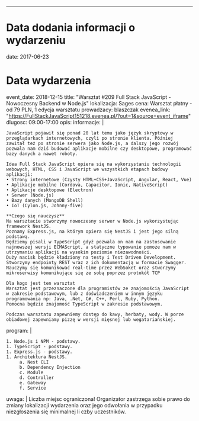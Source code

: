 ---
# Data dodania informacji o wydarzeniu
date: 2017-06-23
# Data wydarzenia
event_date: 2018-12-15
title: "Warsztat #209 Full Stack JavaScript - Nowoczesny Backend w Node.js"
lokalizacja: Sages
cena: Warsztat płatny - od 79 PLN, 1 edycja warsztatu
prowadzacy: blaszczak
evenea_link: "https://FullStackJavaScript151218.evenea.pl/?out=1&source=event_iframe"
dlugosc: 09:00-17:00
opis:
  informacje: 
  |
    

    JavaScript pojawił się ponad 20 lat temu jako język skryptowy w przeglądarkach internetowych, czyli po stronie klienta. Później zawitał też po stronie serwera jako Node.js, a dalszy jego rozwój pozwala nam dziś budować aplikacje mobilne czy desktopowe, programować bazy danych a nawet roboty.

    Idea Full Stack JavaScript opiera się na wykorzystaniu technologii webowych, HTML, CSS i JavaScript we wszystkich etapach budowy aplikacji:
    • Strony internetowe (Czysty HTML+CSS+JavaScript, Angular, React, Vue)
    • Aplikacje mobilne (Cordova, Capacitor, Ionic, NativeScript)
    • Aplikacje desktopowe (Electron)
    • Serwer (Node.js)
    • Bazy danych (MongoDB Shell)
    • IoT (Cylon.js, Johnny-five)

    **Czego się nauczysz**
    Na warsztacie stworzymy nowoczesny serwer w Node.js wykorzystując framework NestJS.
    Poznamy Express.js, na którym opiera się NestJS i jest jego silną podstawą.
    Będziemy pisali w TypeScript gdyż pozwala on nam na zastosowanie najnowszej wersji ECMAScript, a statyczne typowanie pomoże nam w utrzymaniu aplikacji na wysokim poziomie niezawodności.
    Duży nacisk będzie kładziony na testy i Test Driven Development.
    Stworzymy endpointy REST wraz z ich dokumentacją w formacie Swagger.
    Nauczymy się komunikować real-time przez WebSoket oraz stworzymy mikroserwisy komunikujące się ze sobą poprzez protokół TCP

    Dla kogo jest ten warsztat
    Warsztat jest przeznaczone dla programistów ze znajomością JavaScript w zakresie podstawowym, lub z doświadczeniem w innym języku programowania np: Java, .Net, C#, C++, Perl, Ruby, Python.
    Pomocna będzie znajomość TypeScript w zakresie podstawowym.

    Podczas warsztatu zapewniemy dostęp do kawy, herbaty, wody. W porze obiadowej zapewniamy pizzę w wersji mięsnej lub wegatariańskiej.


  program: |

    1. Node.js i NPM - podstawy.
    1. TypeScript - podstawy.
    1. Express.js - podstawy.
    1. Architektura NestJS.
         a. Nest CLI
         b. Dependency Injection
         c. Module
         d. Controller
         e. Gateway
         f. Service
    

  uwaga: |
    Liczba miejsc ograniczona! Organizator zastrzega sobie prawo do zmiany lokalizacji wydarzenia oraz jego odwołania w przypadku niezgłoszenia się minimalnej li
    czby uczestników.


